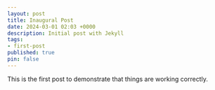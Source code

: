 ```yaml
---
layout: post
title: Inaugural Post
date: 2024-03-01 02:03 +0000
description: Initial post with Jekyll
tags:
- first-post
published: true
pin: false
---
```


This is the first post to demonstrate that things are working correctly.
